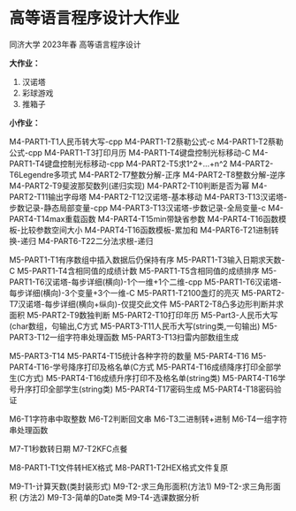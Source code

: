 # 高等语言程序设计大作业
同济大学 2023年春 高等语言程序设计

**大作业：**

1. 汉诺塔
2. 彩球游戏
3. 推箱子

**小作业：**

M4-PART1-T1人民币转大写-cpp
M4-PART1-T2蔡勒公式-c
M4-PART1-T2蔡勒公式-cpp
M4-PART1-T3打印月历
M4-PART1-T4键盘控制光标移动-C
M4-PART1-T4键盘控制光标移动-cpp
M4-PART2-T5求1\^2+...+n\^2
M4-PART2-T6Legendre多项式
M4-PART2-T7整数分解-正序
M4-PART2-T8整数分解-逆序
M4-PART2-T9斐波那契数列(递归实现)
M4-PART2-T10判断是否为幂
M4-PART2-T11输出字母塔
M4-PART2-T12汉诺塔-基本移动
M4-PART3-T13汉诺塔-步数记录-静态局部变量-cpp
M4-PART3-T13汉诺塔-步数记录-全局变量-c
M4-PART4-T14max重载函数
M4-PART4-T15min带缺省参数
M4-PART4-T16函数模板-比较参数空间大小
M4-PART4-T16函数模板-累加和
M4-PART6-T21进制转换-递归
M4-PART6-T22二分法求根-递归

M5-PART1-T1有序数组中插入数据后仍保持有序
M5-PART1-T3输入日期求天数-C
M5-PART1-T4含相同值的成绩计数
M5-PART1-T5含相同值的成绩排序
M5-PART1-T6汉诺塔-每步详细(横向)-1个一维+1个二维-cpp
M5-PART1-T6汉诺塔-每步详细(横向)-3个变量+3个一维-C
M5-PART1-T2100盏灯的亮灭
M5-PART2-T7汉诺塔-每步详细(横向+纵向)-仅提交此文件
M5-PART2-T8凸多边形判断并求面积
M5-PART2-T9数独判断
M5-PART2-T10打印年历
M5-Part3-人民币大写(char数组，句输出,C方式
M5-PART3-T11人民币大写(string类,一句输出)
M5-PART3-T12一组字符串处理函数
M5-PART3-T13扫雷内部数组生成

M5-PART3-T14
M5-PART4-T15统计各种字符的数量
M5-PART4-T16
M5-PART4-T16-学号降序打印及格名单(C方式
M5-PART4-T16成绩降序打印全部学生(C方式)
M5-PART4-T16成绩升序打印不及格名单(string类)
M5-PART4-T16学号升序打印全部学生(string类)
M5-PART4-T17密码生成
M5-PART4-T18密码验证

M6-T1字符串中取整数
M6-T2判断回文串
M6-T3二进制转+进制
M6-T4一组字符串处理函数

M7-T1秒数转日期
M7-T2KFC点餐

M8-PART1-T1文件转HEX格式
M8-PART1-T2HEX格式文件复原

M9-T1-计算天数(类封装形式)
M9-T2-求三角形面积(方法1)
M9-T2-求三角形面积 (方法2)
M9-T3-简单的Date类
M9-T4-选课数据分析
